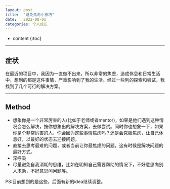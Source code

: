 ```yaml
---
layout: post
title:  "避免焦虑小技巧"
date:   2022-08-01
categories: 个人成长
---
```

* content
{:toc}

---
## 症状
在最近的项目中，我因为一直做不出来，所以非常的焦虑，造成休息和日常生活中，想到的都是这件事情，严重影响到了我的生活。经过一些列的探索和尝试，我找到了几个可行的解决方案。

---
## Method
* 想象你是一个非常厉害的人(比如于老师或者mentor)，如果是他们遇到这种情况会怎么解决，按你想象出的解决方案，去做尝试。同时你也想象一下，如果你是个非常厉害的人，你会因为这些事情焦虑吗？还是会克服焦虑，让自己休息好，以最好的状态去迎接问题。
* 直接去思考最难的问题，或者当前让你最焦虑的问题，这有时候是解决问题的最好方式。
* 深呼吸
* 尽量避免自我消耗的思维，比如在明知自己需要帮助的情况下，不好意思向别人求助，不好意思问问题等。

PS:目前想到的是这些，后面有新的idea继续调整。